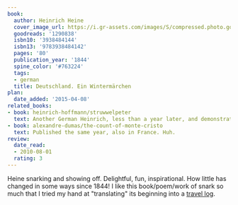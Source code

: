 ```yaml
---
book:
  author: Heinrich Heine
  cover_image_url: https://i.gr-assets.com/images/S/compressed.photo.goodreads.com/books/1182537844l/1290838.jpg
  goodreads: '1290838'
  isbn10: '3938484144'
  isbn13: '9783938484142'
  pages: '80'
  publication_year: '1844'
  spine_color: '#763224'
  tags:
  - german
  title: Deutschland. Ein Wintermärchen
plan:
  date_added: '2015-04-08'
related_books:
- book: heinrich-hoffmann/struwwelpeter
  text: Another German Heinrich, less than a year later, and demonstrates the spirit that Heine hates.
- book: alexandre-dumas/the-count-of-monte-cristo
  text: Published the same year, also in France. Huh.
review:
  date_read:
  - 2010-08-01
  rating: 3
---
```

Heine snarking and showing off. Delightful, fun, inspirational. How little has changed in some ways since 1844!
I like this book/poem/work of snark so much that I tried my hand at "translating" its beginning into a [travel
log](https://ramble.rixx.de/2020/07/17/travel-log-pt-1.html).
